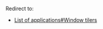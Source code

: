 Redirect to:

*   [List of applications#Window tilers](/index.php/List_of_applications#Window_tilers "List of applications")
